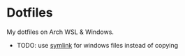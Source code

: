 # Dotfiles

My dotfiles on Arch WSL & Windows.

- TODO: use [symlink](https://stackoverflow.com/questions/57580420/wsl-using-a-wsl-symlink-folder-from-windows) for windows files instead of copying
